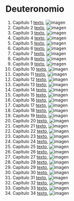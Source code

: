 # Deuteronomio

1. Capítulo 1 [texto](texto_filtrado/AT/Dt/Dt_1.txt), ![imagen](nube_de_palabras/AT/Dt/Dt_1.png)
2. Capítulo 2 [texto](texto_filtrado/AT/Dt/Dt_2.txt), ![imagen](nube_de_palabras/AT/Dt/Dt_2.png)
3. Capítulo 3 [texto](texto_filtrado/AT/Dt/Dt_3.txt), ![imagen](nube_de_palabras/AT/Dt/Dt_3.png)
4. Capítulo 4 [texto](texto_filtrado/AT/Dt/Dt_4.txt), ![imagen](nube_de_palabras/AT/Dt/Dt_4.png)
5. Capítulo 5 [texto](texto_filtrado/AT/Dt/Dt_5.txt), ![imagen](nube_de_palabras/AT/Dt/Dt_5.png)
6. Capítulo 6 [texto](texto_filtrado/AT/Dt/Dt_6.txt), ![imagen](nube_de_palabras/AT/Dt/Dt_6.png)
7. Capítulo 7 [texto](texto_filtrado/AT/Dt/Dt_7.txt), ![imagen](nube_de_palabras/AT/Dt/Dt_7.png)
8. Capítulo 8 [texto](texto_filtrado/AT/Dt/Dt_8.txt), ![imagen](nube_de_palabras/AT/Dt/Dt_8.png)
9. Capítulo 9 [texto](texto_filtrado/AT/Dt/Dt_9.txt), ![imagen](nube_de_palabras/AT/Dt/Dt_9.png)
10. Capítulo 10 [texto](texto_filtrado/AT/Dt/Dt_10.txt), ![imagen](nube_de_palabras/AT/Dt/Dt_10.png)
11. Capítulo 11 [texto](texto_filtrado/AT/Dt/Dt_11.txt), ![imagen](nube_de_palabras/AT/Dt/Dt_11.png)
12. Capítulo 12 [texto](texto_filtrado/AT/Dt/Dt_12.txt), ![imagen](nube_de_palabras/AT/Dt/Dt_12.png)
13. Capítulo 13 [texto](texto_filtrado/AT/Dt/Dt_13.txt), ![imagen](nube_de_palabras/AT/Dt/Dt_13.png)
14. Capítulo 14 [texto](texto_filtrado/AT/Dt/Dt_14.txt), ![imagen](nube_de_palabras/AT/Dt/Dt_14.png)
15. Capítulo 15 [texto](texto_filtrado/AT/Dt/Dt_15.txt), ![imagen](nube_de_palabras/AT/Dt/Dt_15.png)
16. Capítulo 16 [texto](texto_filtrado/AT/Dt/Dt_16.txt), ![imagen](nube_de_palabras/AT/Dt/Dt_16.png)
17. Capítulo 17 [texto](texto_filtrado/AT/Dt/Dt_17.txt), ![imagen](nube_de_palabras/AT/Dt/Dt_17.png)
18. Capítulo 18 [texto](texto_filtrado/AT/Dt/Dt_18.txt), ![imagen](nube_de_palabras/AT/Dt/Dt_18.png)
19. Capítulo 19 [texto](texto_filtrado/AT/Dt/Dt_19.txt), ![imagen](nube_de_palabras/AT/Dt/Dt_19.png)
20. Capítulo 20 [texto](texto_filtrado/AT/Dt/Dt_20.txt), ![imagen](nube_de_palabras/AT/Dt/Dt_20.png)
21. Capítulo 21 [texto](texto_filtrado/AT/Dt/Dt_21.txt), ![imagen](nube_de_palabras/AT/Dt/Dt_21.png)
22. Capítulo 22 [texto](texto_filtrado/AT/Dt/Dt_22.txt), ![imagen](nube_de_palabras/AT/Dt/Dt_22.png)
23. Capítulo 23 [texto](texto_filtrado/AT/Dt/Dt_23.txt), ![imagen](nube_de_palabras/AT/Dt/Dt_23.png)
24. Capítulo 24 [texto](texto_filtrado/AT/Dt/Dt_24.txt), ![imagen](nube_de_palabras/AT/Dt/Dt_24.png)
25. Capítulo 25 [texto](texto_filtrado/AT/Dt/Dt_25.txt), ![imagen](nube_de_palabras/AT/Dt/Dt_25.png)
26. Capítulo 26 [texto](texto_filtrado/AT/Dt/Dt_26.txt), ![imagen](nube_de_palabras/AT/Dt/Dt_26.png)
27. Capítulo 27 [texto](texto_filtrado/AT/Dt/Dt_27.txt), ![imagen](nube_de_palabras/AT/Dt/Dt_27.png)
28. Capítulo 28 [texto](texto_filtrado/AT/Dt/Dt_28.txt), ![imagen](nube_de_palabras/AT/Dt/Dt_28.png)
29. Capítulo 29 [texto](texto_filtrado/AT/Dt/Dt_29.txt), ![imagen](nube_de_palabras/AT/Dt/Dt_29.png)
30. Capítulo 30 [texto](texto_filtrado/AT/Dt/Dt_30.txt), ![imagen](nube_de_palabras/AT/Dt/Dt_30.png)
31. Capítulo 31 [texto](texto_filtrado/AT/Dt/Dt_31.txt), ![imagen](nube_de_palabras/AT/Dt/Dt_31.png)
32. Capítulo 32 [texto](texto_filtrado/AT/Dt/Dt_32.txt), ![imagen](nube_de_palabras/AT/Dt/Dt_32.png)
33. Capítulo 33 [texto](texto_filtrado/AT/Dt/Dt_33.txt), ![imagen](nube_de_palabras/AT/Dt/Dt_33.png)
34. Capítulo 34 [texto](texto_filtrado/AT/Dt/Dt_34.txt), ![imagen](nube_de_palabras/AT/Dt/Dt_34.png)
